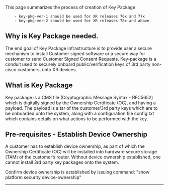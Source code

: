 This page summarizes the process of creation of Key Package

        - key-pkg-ver-1 should be used for XR releases 76x and 77x
        - key-pkg-ver-2 should be used for XR releases 78x and above

## Why is Key Package needed.

The end goal of Key Package infrastructure is to provide user a secure mechanism to install Customer signed software or a secure way for customer to send Customer Signed Consent Requests. Key-package is a conduit used to securely onboard public/verification keys of 3rd party non-cisco customers, onto XR devices.


## What is Key Package

Key package is a CMS file (Cryptographic Message Syntax - RFC5652) which is digitally signed by the Ownership Certificate (OC), and having a payload. The payload is a tar of the customer/3rd party keys which are to be onboarded onto the system, along with a configuration file config.txt which contains details on what actions to be performed with the key.

## Pre-requisites - Establish Device Ownership

A customer has to establish device ownership, as part of which the Ownership Certificate (OC) will be installed into hardware secure storage (TAM) of the customer’s router. Without device ownership established, one cannot install 3rd party key packages onto the system. 

Confirm device ownership is established by issuing command: "show platform security device-ownership"


---


